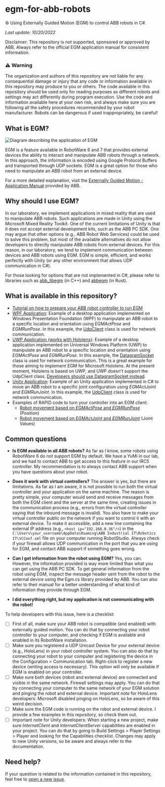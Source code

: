 # egm-for-abb-robots
:gear: Using Externally Guided Motion (EGM) to control ABB robots in C#. 

_Last update: 10/20/2022_

Disclaimer: This repository is not supported, sponsored or approved by ABB. Always refer to the official EGM application manual for consistent information.

### :warning: Warning 
The organization and authors of this repository are not liable for any consequential damage or injury that any code or information available in this repository may produce to you or others. The code available in this repository should be used only for reading purposes as different robots and settings may act differently during  program execution. Use the code and information available here at your own risk, and always make sure you are following all the safety procedures recommended by your robot manufacturer. Robots can be dangerous if used inappropriately, be careful!

## What is EGM?
![Diagram describing the application of EGM](https://github.com/vcuse/egm-for-abb-robots/blob/main/EGM-Overview.png)

EGM is a feature available in RobotWare 6 and 7 that provides external devices the ability to interact and manipulate ABB robots through a network. In this approach, the information is encoded using Google Protocol Buffers and transported through UDP sockets. EGM is a great option for those who need to manipulate an ABB robot from an external device.

For a more detailed explanation, visit the [Externally Guided Motion - Application Manual](https://library.e.abb.com/public/f05090fae99a4d0ba2ee332e50865791/3HAC073318%20AM%20Externally%20Guided%20Motion%20RW7-en.pdf) provided by ABB.

## Why should I use EGM?
In our laboratory, we implement applications in mixed reality that are used to manipulate ABB robots. Such applications are made in Unity using the Microsoft Mixed Reality Toolkit. One of the current limitations of Unity is that it does not accept external development kits, such as the ABB PC SDK. One may argue that other options (e.g., ABB Robot Web Services) could be used to solve this problem, but most of the available alternatives do not allow developers to directly manipulate ABB robots from external devices. For this reason, in our laboratory, we tend to implement communication between devices and ABB robots using EGM. EGM is simple, efficient, and works perfectly with Unity (or any other environment that allows UDP communication in C#).

For those looking for options that are not implemented in C#, please refer to libraries such as [abb_libegm](https://www.rosin-project.eu/tool/abb-libegm#:~:text=abb_libegm%20is%20a%20C%2B%2B%20communication,well%20as%20providing%20user%20APIs.) (in C++) and [abbegm](https://docs.rs/abbegm/latest/abbegm/) (in Rust).

## What is available in this repository?
- [Tutorial on how to prepare your ABB robot controller to run EGM](https://github.com/vcuse/egm-for-abb-robots/blob/main/EGM-Preparing-your-robot.pdf)
- [WPF Application](https://github.com/vcuse/egm-for-abb-robots/tree/main/WPF-Example): Example of a desktop application implemented on Windows Presentation Foundation (WPF) to manipulate an ABB robot to a specific location and orientation using _EGMActPose_ and _EGMRunPose_. In this example, the [UdpClient](https://learn.microsoft.com/en-us/dotnet/api/system.net.sockets.udpclient) class is used for network communication.
- [UWP Application (works with Hololens)](https://github.com/fronchetti/egm-for-abb-robots/tree/main/UWP-Example): Example of a desktop application implemented on Universal Windows Platform (UWP) to manipulate an ABB robot to a specific location and orientation using _EGMActPose_ and _EGMRunPose_. In this example, the [DatagramSocket](https://learn.microsoft.com/en-us/uwp/api/windows.networking.sockets.datagramsocket/) class is used for network communication. This is a great example for those aiming to implement EGM for Microsoft Hololens. At the present moment, Hololens is based on UWP, and UWP doesn't support the UdpClient class. [Developers should use DatagramSocket instead](https://learn.microsoft.com/en-us/windows/mixed-reality/develop/unity/udp-packets-in-unity).
- [Unity Application](https://github.com/vcuse/egm-for-abb-robots/tree/main/Unity-Example): Example of an Unity application implemented in C# to move an ABB robot to a specific joint configuration using _EGMActJoint_ and _EGMRunJoint_. In this example, the [UdpClient](https://learn.microsoft.com/en-us/dotnet/api/system.net.sockets.udpclient) class is used for network communication.
- Examples of RAPID code to turn your controller into an EGM client: 
    - [Robot movement based on _EGMActPose_ and _EGMRunPose_](https://github.com/vcuse/egm-for-abb-robots/blob/main/EGMPoseCommunication.modx) (Position)
    - [Robot movement based on _EGMActJoint_ and _EGMRunJoint_](https://github.com/vcuse/egm-for-abb-robots/blob/main/EGMJointCommunication.modx) (Joint Values)

## Common questions
- **Is EGM available in all ABB robots?** As far as I know, some robots using RobotWare 6 do not support EGM by default. We have a YuMi in our lab, and we had to contact ABB to get access to this feature in our IRC5 controller. My recommendation is to always contact ABB support when you have questions about your robot.

- **Does it work with virtual controllers?**
The answer is yes, but there are limitations. As far as I am aware, it is not possible to run both the virtual controller and your application on the same machine. The reason is pretty simple, your computer would send and receive messages from both the EGM client and the server at the same time, creating issues in the communication process (e.g., errors from the virtual controller saying that the inbound message is invalid). You also have to make your virtual controller public on the network if you want to control it with an external device. To make it accessible, add a new line containing the external IP address (e.g., `<host ip="192.168.0.36"/>`) in the `C:\Users\your_username\AppData\Roaming\ABB Industrial IT\Robotics IT\VCConf.xml` file on your computer running RobotStudio. Always check if your firewall allows UDP communication in the port that you are using for EGM, and contact ABB support if something goes wrong.

- **Can I get information from the robot using EGM?**
Yes, you can. However, the information provided is way more limited than what you can get using the ABB PC SDK. To get general information from the robot using EGM, inspect the message header sent from the robot to the external device using the Egm.cs library provided by ABB. You can also refer to their manual for a better understanding of what kind of information they provide through EGM.

- **I did everything right, but my application is not communicating with the robot!**

To help developers with this issue, here is a checklist:
- [ ] First of all, make sure your ABB robot is compatible (and enabled) with externally guided motion. You can do that by connecting your robot controller to your computer, and checking if EGM is available and enabled in its RobotWare installation.
- [ ] Make sure you registered a UDP Unicast Device for your external device (e.g., HoloLens) in your robot controller system. You can also do that by connecting your robot to your computer and registering the device in the Configuration > Communication tab. Right-click to register a new device (writing access is necessary). This option will only be available if EGM is enabled on your controller.
- [ ] Make sure both devices (robot and external device) are connected and visible in the same network. Firewall settings may apply. You can do that by connecting your computer to the same network of your EGM solution and pinging the robot and external device. Important note for HoloLens developers: Microsoft disabled pinging on HoloLens, so be aware of this weird decision.
- [ ] Make sure the EGM code is running on the robot and external device. I provide a few examples in this repository, so check them out.
- [ ] Important note for Unity developers: When starting a new project, make sure _InternetClient_ and _InternetClientServer_ capabilities are enabled in your project. You can do that by going to Build Settings > Player Settings > Player and looking for the Capabilities checklist. Changes may apply to new Unity versions, so be aware and always refer to the documentation.

## Need help?
If your question is related to the information contained in this repository, feel free to [open a new issue](https://github.com/vcuse/egm-for-abb-robots/issues).

